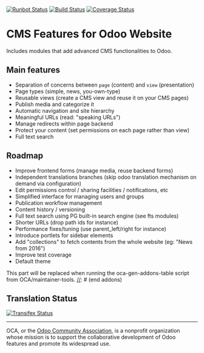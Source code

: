 [![Runbot Status](https://runbot.odoo-community.org/runbot/badge/flat/225/9.0.svg)](https://runbot.odoo-community.org/runbot/repo/github-com-oca-website-cms-225)
[![Build Status](https://travis-ci.org/OCA/website-cms.svg?branch=9.0)](https://travis-ci.org/OCA/website-cms)
[![Coverage Status](https://coveralls.io/repos/OCA/website-cms/badge.svg?branch=9.0&service=github)](https://coveralls.io/github/OCA/website-cms?branch=9.0)

CMS Features for Odoo Website
=============================

Includes modules that add advanced CMS functionalities to Odoo.

Main features
-------------

* Separation of concerns between ``page`` (content) and ``view`` (presentation)
* Page types (simple, news, you-own-type)
* Reusable views (create a CMS view and reuse it on your CMS pages)
* Publish media and categorize it
* Automatic navigation and site hierarchy
* Meaningful URLs (read: "speaking URLs")
* Manage redirects within page backend
* Protect your content (set permissions on each page rather than view)
* Full text search

Roadmap
-------

* Improve frontend forms (manage media, reuse backend forms)
* Independent translations branches (skip odoo translation mechanism on demand via configuration)
* Edit permissions control / sharing facilities / notifications, etc
* Simplified interface for managing users and groups
* Publication workflow management
* Content history / versioning
* Full text search using PG built-in search engine (see fts modules)
* Shorter URLs (drop path ids for instance)
* Performance fixes/tuning (use parent_left/right for instance)
* Introduce portlets for sidebar elements
* Add "collections" to fetch contents from the whole website (eg: "News from 2016")
* Improve test coverage
* Default theme


[//]: # (addons)
This part will be replaced when running the oca-gen-addons-table script from OCA/maintainer-tools.
[//]: # (end addons)

Translation Status
------------------
[![Transifex Status](https://www.transifex.com/projects/p/OCA-website-cms-9-0/chart/image_png)](https://www.transifex.com/projects/p/${ORG_NAME}-website-cms-website-cms)

----

OCA, or the [Odoo Community Association](http://odoo-community.org/), is a nonprofit organization whose
mission is to support the collaborative development of Odoo features and
promote its widespread use.
